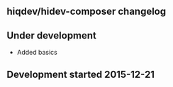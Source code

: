 hiqdev/hidev-composer changelog
-------------------------------

## Under development

- Added basics

## Development started 2015-12-21


